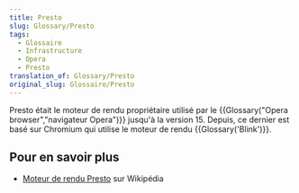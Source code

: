 ```yaml
---
title: Presto
slug: Glossary/Presto
tags:
  - Glossaire
  - Infrastructure
  - Opera
  - Presto
translation_of: Glossary/Presto
original_slug: Glossaire/Presto
---
```


Presto était le moteur de rendu propriétaire utilisé par le {{Glossary("Opera browser","navigateur Opera")}} jusqu'à la version 15. Depuis, ce dernier est basé sur Chromium qui utilise le moteur de rendu {{Glossary('Blink')}}.

## Pour en savoir plus

- [Moteur de rendu Presto](<https://fr.wikipedia.org/wiki/Presto_(moteur_de_rendu_HTML)>) sur Wikipédia
